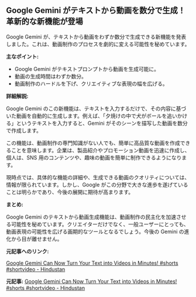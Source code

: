 ## Google Gemini がテキストから動画を数分で生成！革新的な新機能が登場

Google Gemini が、テキストから動画をわずか数分で生成できる新機能を発表しました。これは、動画制作のプロセスを劇的に変える可能性を秘めています。

**主なポイント:**

* Google Gemini がテキストプロンプトから動画を生成可能に。
* 動画の生成時間はわずか数分。
* 動画制作のハードルを下げ、クリエイティブな表現の幅を広げる。

**詳細解説:**

Google Gemini のこの新機能は、テキストを入力するだけで、その内容に基づいた動画を自動的に生成します。例えば、「夕焼けの中で犬がボールを追いかける」というテキストを入力すると、Gemini がそのシーンを描写した動画を数分で作成します。

この機能は、動画制作の専門知識がない人でも、簡単に高品質な動画を作成できることを意味します。企業は、製品紹介やプロモーション動画を迅速に作成し、個人は、SNS 用のコンテンツや、趣味の動画を簡単に制作できるようになります。

現時点では、具体的な機能の詳細や、生成できる動画のクオリティについては、情報が限られています。しかし、Google がこの分野で大きな進歩を遂げていることは明らかであり、今後の展開に期待が高まります。

**まとめ:**

Google Gemini のテキストから動画生成機能は、動画制作の民主化を加速させる可能性を秘めています。クリエイターだけでなく、一般ユーザーにとっても、動画表現の可能性を広げる画期的なツールとなるでしょう。今後の Gemini の進化から目が離せません。

**元記事へのリンク:**

[Google Gemini Can Now Turn Your Text into Videos in Minutes! #shorts #shortvideo - Hindustan](https://www.youtube.com/shorts/H33Xg65990Q)


**元記事:** [Google Gemini Can Now Turn Your Text into Videos in Minutes! #shorts #shortvideo - Hindustan](https://www.livehindustan.com/short-videos/YxRUp6K647w)
